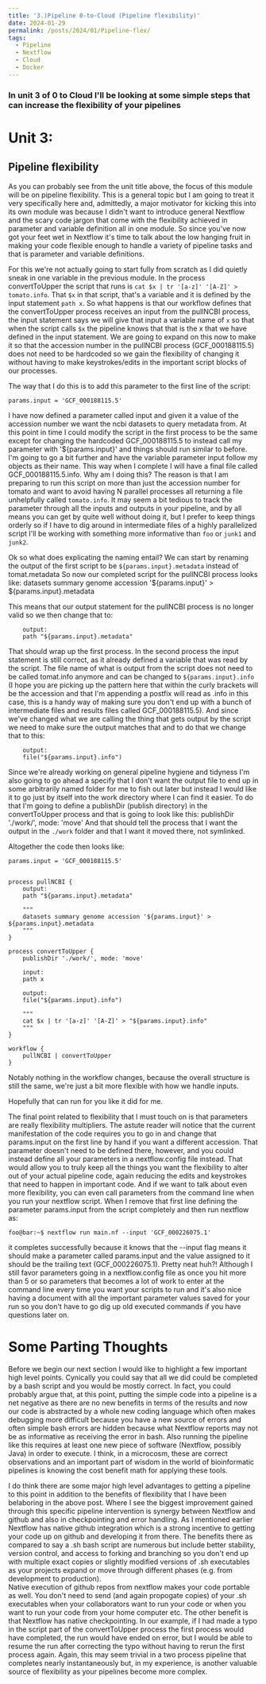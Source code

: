 ```yaml
---
title: '3.)Pipeline 0-to-Cloud (Pipeline flexibility)'
date: 2024-01-29
permalink: /posts/2024/01/Pipeline-flex/
tags:
  - Pipeline
  - Nextflow
  - Cloud
  - Docker
---
```


### In unit 3 of 0 to Cloud I'll be looking at some simple steps that can increase the flexibility of your pipelines 

# Unit 3:
## Pipeline flexibility

As you can probably see from the unit title above, the focus of this module will be on pipeline flexibility.
This is a general topic but I am going to treat it very specifically here and, admittedly, a major motivator for kicking this into its own module was because I didn't want to introduce general Nextflow and the scary code jargon that come with the flexibility achieved in parameter and variable definition all in one module.
So since you've now got your feet wet in Nextflow it's time to talk about the low hanging fruit in making your code flexible enough to handle a variety of pipeline tasks and that is parameter and variable definitions.

For this we're not actually going to start fully from scratch as I did quietly sneak in one variable in the previous module.
In the process convertToUpper the script that runs is `cat $x | tr '[a-z]' '[A-Z]' > tomato.info`.
That `$x` in that script, that's a variable and it is defined by the input statement `path x`.
So what happens is that our workflow defines that the convertToUpper process receives an input from the pullNCBI process, the input statement says we will give that input a variable name of `x` so that when the script calls `$x` the pipeline knows that that is the x that we have defined in the input statement.
We are going to expand on this now to make it so that the accession number in the pullNCBI process (GCF_000188115.5) does not need to be hardcoded so we gain the flexibility of changing it without having to make keystrokes/edits in the important script blocks of our processes. 

The way that I do this is to add this parameter to the first line of the script:

```
params.input = 'GCF_000188115.5'
```

I have now defined a parameter called input and given it a value of the accession number we want the ncbi datasets to query metadata from.
At this point in time I could modify the script in the first process to be the same except for changing the hardcoded GCF_000188115.5 to instead call my parameter with '${params.input}' and things should run similar to before.
I'm going to go a bit further and have the variable parameter input follow my objects as their name.
This way when I complete I will have a final file called GCF_000188115.5.info.
Why am I doing this?
The reason is that I am preparing to run this script on more than just the accession number for tomato and want to avoid having N parallel processes all returning a file unhelpfully called `tomato.info`.
It may seem a bit tedious to track the parameter through all the inputs and outputs in your pipeline, and by all means you can get by quite well without doing it, but I prefer to keep things orderly so if I have to dig around in intermediate files of a highly parallelized script I'll be working with something more informative than `foo` or `junk1` and `junk2`.

Ok so what does explicating the naming entail?
We can start by renaming the output of the first script to be `${params.input}.metadata` instead of tomat.metadata
So now our completed script for the pullNCBI process looks like:
datasets summary genome accession '${params.input}' > ${params.input}.metadata

This means that our output statement for the pullNCBI process is no longer valid so we then change that to:

```
    output:
    path "${params.input}.metadata"
```

That should wrap up the first process.
In the second process the input statement is still correct, as it already defined a variable that was read by the script.
The file name of what is output from the script does not need to be called tomat.info anymore and can be changed to `${params.input}.info` (I hope you are picking up the pattern here that within the curly brackets will be the accession and that I'm appending a postfix will read as .info in this case, this is a handy way of making sure you don't end up with a bunch of intermediate files and results files called GCF_000188115.5).
And since we've changed what we are calling the thing that gets output by the script we need to make sure the output matches that and to do that we change that to this:

```
    output:
    file("${params.input}.info")
```

Since we're already working on general pipeline hygiene and tidyness I'm also going to go ahead a specify that I don't want the output file to end up in some arbitrarily named folder for me to fish out later but instead I would like it to go just by itself into the work directory where I can find it easier.
To do that I'm going to define a publishDir (publish directory) in the convertToUpper process and that is going to look like this:
publishDir './work/', mode: 'move'
And that should tell the process that I want the output in the `./work` folder and that I want it moved there, not symlinked.

Altogether the code then looks like:

```
params.input = 'GCF_000188115.5'


process pullNCBI {
    output:
    path "${params.input}.metadata"

    """
    datasets summary genome accession '${params.input}' > ${params.input}.metadata
    """
}

process convertToUpper {
	publishDir './work/', mode: 'move'

    input:
    path x

    output:
    file("${params.input}.info")

    """
    cat $x | tr '[a-z]' '[A-Z]' > "${params.input}.info"
    """
}

workflow {
    pullNCBI | convertToUpper 
}
```

Notably nothing in the workflow changes, because the overall structure is still the same, we're just a bit more flexible with how we handle inputs.

Hopefully that can run for you like it did for me.

The final point related to flexibility that I must touch on is that parameters are really flexibility multipliers. 
The astute reader will notice that the current manifestation of the code requires you to go in and change that params.input on the first line by hand if you want a different accession.
That parameter doesn't need to be defined there, however, and you could instead define all your parameters in a nextflow.config file instead.
That would allow you to truly keep all the things you want the flexibility to alter out of your actual pipeline code, again reducing the edits and keystrokes that need to happen in important code.
And if we want to talk about even more flexibility, you can even call parameters from the command line when you run your nextflow script.
When I remove that first line defining the parameter params.input from the script completely and then run nextflow as:

```console
foo@bar:~$ nextflow run main.nf --input 'GCF_000226075.1'
```


it completes successfully because it knows that the --input flag means it should make a parameter called params.input and the value assigned to it should be the trailing text (GCF_000226075.1).
Pretty neat huh?!
Although I still favor parameters going in a nextflow.config file as once you hit more than 5 or so parameters that becomes a lot of work to enter at the command line every time you want your scripts to run and it's also nice having a document with all the important parameter values saved for your run so you don't have to go dig up old executed commands if you have questions later on.

# Some Parting Thoughts

Before we begin our next section I would like to highlight a few important high level points.
Cynically you could say that all we did could be completed by a bash script and you would be mostly correct.
In fact, you could probably argue that, at this point, putting the simple code into a pipeline is a net negative as there are no new benefits in terms of the results and now our code is abstracted by a whole new coding language which often makes debugging more difficult because you have a new source of errors and often simple bash errors are hidden because what Nextflow reports may not be as informative as receiving the error in bash.
Also running the pipeline like this requires at least one new piece of software (Nextflow, possibly Java) in order to execute. 
I think, in a microcosm, these are correct observations and an important part of wisdom in the world of bioinformatic pipelines is knowing the cost benefit math for applying these tools.

I do think there are some major high level advantages to getting a pipeline to this point in addition to the benefits of flexibility that I have been belaboring in the above post.
Where I see the biggest improvement gained through this specific pipeline intervention is synergy between Nextflow and github and also in checkpointing and error handling.
As I mentioned earlier Nextflow has native github integration which is a strong incentive to getting your code up on github and developing it from there.
The benefits there as compared to say a .sh bash script are numerous but include better stability, version control, and access to forking and branching so you don't end up with multiple exact copies or slightly modified versions of .sh executables as your projects expand or move through different phases (e.g. from development to production).   
Native execution of github repos from nextflow makes your code portable as well.
You don't need to send (and again propogate copies) of your .sh executables when your collaborators want to run your code or when you want to run your code from your home computer etc. 
The other benefit is that Nextflow has native checkpointing.
In our example, if I had made a typo in the script part of the convertToUpper process the first process would have completed, the run would have ended on error, but I would be able to resume the run after correcting the typo without having to rerun the first process again.
Again, this may seem trivial in a two process pipeline that completes nearly instantaneously but, in my experience, is another valuable source of flexibility as your pipelines become more complex.
